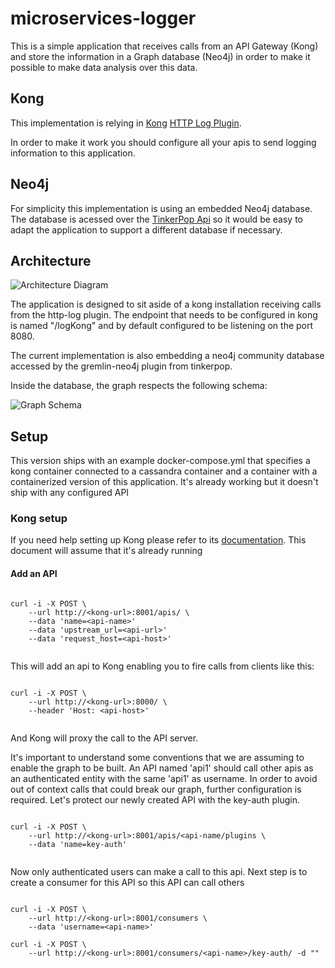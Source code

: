 # microservices-logger

This is a simple application that receives calls from an API Gateway (Kong) and store
the information in a Graph database (Neo4j) in order to make it possible to make data analysis
over this data.

## Kong

This implementation is relying in [Kong](https://getkong.org/) [HTTP Log Plugin](https://getkong.org/plugins/http-log/).

In order to make it work you should configure all your apis to send logging information to this application.

## Neo4j

For simplicity this implementation is using an embedded Neo4j database. The database is acessed
over the [TinkerPop Api](http://tinkerpop.apache.org/) so it would be easy to adapt the application
to support a different database if necessary.

## Architecture

![Architecture Diagram](/docs/Architecture.png)

The application is designed to sit aside of a kong installation receiving calls from the http-log plugin. The endpoint
that needs to be configured in kong is named "/logKong" and by default configured to be listening on the port 8080.

The current implementation is also embedding a neo4j community database accessed by the gremlin-neo4j plugin from tinkerpop.

Inside the database, the graph respects the following schema:

![Graph Schema](/docs/graph_schema.png)

## Setup

This version ships with an example docker-compose.yml that specifies a kong container connected to a cassandra container and 
a container with a containerized version of this application. It's already working but it doesn't ship with any configured API

### Kong setup

If you need help setting up Kong please refer to its [documentation](https://getkong.org/docs/). This document will assume that it's already running

#### Add an API

```{r, engine='bash'}

curl -i -X POST \
	--url http://<kong-url>:8001/apis/ \
	--data 'name=<api-name>'
	--data 'upstream_url=<api-url>'
	--data 'request_host=<api-host>'
	
```
This will add an api to Kong enabling you to fire calls from clients like this:

```{r, engine='bash'}

curl -i -X POST \
	--url http://<kong-url>:8000/ \
	--header 'Host: <api-host>'
	
```

And Kong will proxy the call to the API server.

It's important to understand some conventions that we are assuming to enable the graph to be built. An API named 'api1' should call
other apis as an authenticated entity with the same 'api1' as username. In order to avoid out of context calls that could break our graph, 
further configuration is required. Let's protect our newly created API with the key-auth plugin.

```{r, engine='bash'}

curl -i -X POST \
	--url http://<kong-url>:8001/apis/<api-name/plugins \
	--data 'name=key-auth'
	
```

Now only authenticated users can make a call to this api. Next step is to create a consumer for this API so this API can call others

```{r, engine='bash'}

curl -i -X POST \
	--url http://<kong-url>:8001/consumers \
	--data 'username=<api-name>'

curl -i -X POST \
	--url http://<kong-url>:8001/consumers/<api-name>/key-auth/ -d ""
	
```





